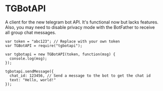 # TGBotAPI
A client for the new telegram bot API.
It's functional now but lacks features.
Also, you may need to disable privacy mode
with the BotFather to receive all group chat messages.


```
var token = "abc123"; // Replace with your own token
var TGBotAPI = require("tgbotapi");

var tgbotapi = new TGBotAPI(token, function(msg) {
  console.log(msg);
});

tgbotapi.sendMessage({
  chat_id: 123456, // Send a message to the bot to get the chat id
  text: "Hello, world!"
});
```

